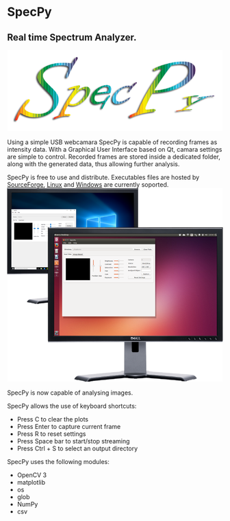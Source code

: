 # SpecPy
## Real time Spectrum Analyzer.
![SpecPy](https://github.com/jsbarbosa/SpecPy/blob/master/SpecPy.png)

Using a simple USB webcamara SpecPy is capable of recording frames as intensity data. With a Graphical User Interface based on Qt, camara settings are simple to control. Recorded frames are stored inside a dedicated folder, along with the generated data, thus allowing further analysis.

SpecPy is free to use and distribute. Executables files are hosted by [SourceForge](http://sourceforge.net), [Linux](https://sourceforge.net/projects/specpy/files/Linux/) and [Windows](https://sourceforge.net/projects/specpy/files/Windows/) are currently soported.
![Platforms](https://github.com/jsbarbosa/SpecPy/blob/master/additional/Main.png)

SpecPy is now capable of analysing images.

SpecPy allows the use of keyboard shortcuts:
- Press C to clear the plots
- Press Enter to capture current frame
- Press R to reset settings
- Press Space bar to start/stop streaming
- Press Ctrl + S to select an output directory

SpecPy uses the following modules:
- OpenCV 3
- matplotlib
- os
- glob
- NumPy
- csv
